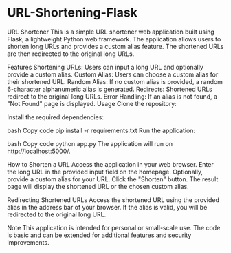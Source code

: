 # URL-Shortening-Flask

URL Shortener
This is a simple URL shortener web application built using Flask, a lightweight Python web framework. The application allows users to shorten long URLs and provides a custom alias feature. The shortened URLs are then redirected to the original long URLs.

Features
Shortening URLs: Users can input a long URL and optionally provide a custom alias.
Custom Alias: Users can choose a custom alias for their shortened URL.
Random Alias: If no custom alias is provided, a random 6-character alphanumeric alias is generated.
Redirects: Shortened URLs redirect to the original long URLs.
Error Handling: If an alias is not found, a "Not Found" page is displayed.
Usage
Clone the repository:


Install the required dependencies:

bash
Copy code
pip install -r requirements.txt
Run the application:

bash
Copy code
python app.py
The application will run on http://localhost:5000/.

How to Shorten a URL
Access the application in your web browser.
Enter the long URL in the provided input field on the homepage.
Optionally, provide a custom alias for your URL.
Click the "Shorten" button.
The result page will display the shortened URL or the chosen custom alias.

Redirecting Shortened URLs
Access the shortened URL using the provided alias in the address bar of your browser. If the alias is valid, you will be redirected to the original long URL.

Note
This application is intended for personal or small-scale use.
The code is basic and can be extended for additional features and security improvements.
